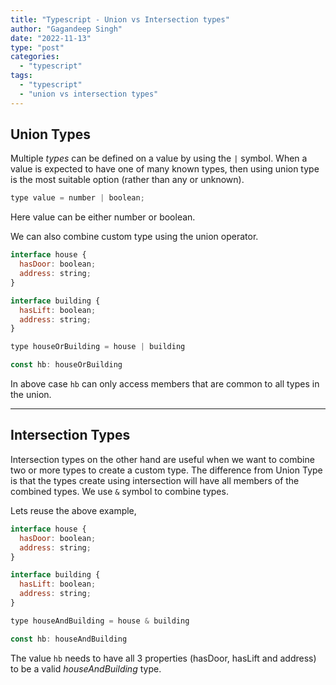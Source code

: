 ```yaml
---
title: "Typescript - Union vs Intersection types"
author: "Gagandeep Singh"
date: "2022-11-13"
type: "post"
categories:
  - "typescript"
tags:
  - "typescript"
  - "union vs intersection types"
---
```


## Union Types

Multiple _types_ can be defined on a value by using the `|` symbol. When a value is expected to have one of many known types, then using union type is the most suitable option (rather than any or unknown).

```javascript
type value = number | boolean;
```

Here value can be either number or boolean.

We can also combine custom type using the union operator.

```javascript
interface house {
  hasDoor: boolean;
  address: string;
}

interface building {
  hasLift: boolean;
  address: string;
}

type houseOrBuilding = house | building

const hb: houseOrBuilding
```

In above case `hb` can only access members that are common to all types in the union.

---

## Intersection Types

Intersection types on the other hand are useful when we want to combine two or more types to create a custom type. The difference from Union Type is that the types create using intersection will have all members of the combined types. We use `&` symbol to combine types.

Lets reuse the above example,

```javascript
interface house {
  hasDoor: boolean;
  address: string;
}

interface building {
  hasLift: boolean;
  address: string;
}

type houseAndBuilding = house & building

const hb: houseAndBuilding
```

The value `hb` needs to have all 3 properties (hasDoor, hasLift and address) to be a valid _houseAndBuilding_ type.
